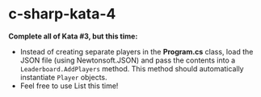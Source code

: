 # c-sharp-kata-4

**Complete all of Kata #3, but this time:**
 
- Instead of creating separate players in the **Program.cs** class, load the JSON file (using Newtonsoft.JSON) and pass the contents into a `Leaderboard.AddPlayers` method. This method should automatically instantiate `Player` objects.
- Feel free to use List this time!